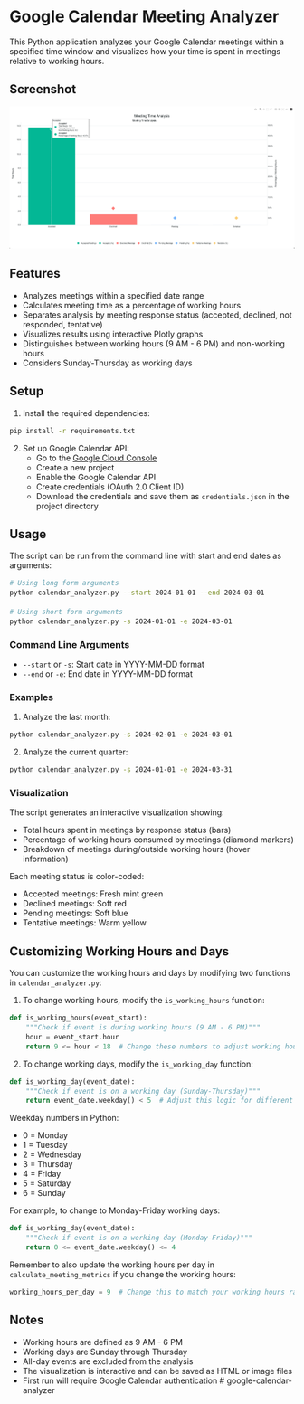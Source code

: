 # Google Calendar Meeting Analyzer

This Python application analyzes your Google Calendar meetings within a specified time window and visualizes how your time is spent in meetings relative to working hours.

## Screenshot

![Screenshot](image.png)

## Features

- Analyzes meetings within a specified date range
- Calculates meeting time as a percentage of working hours
- Separates analysis by meeting response status (accepted, declined, not responded, tentative)
- Visualizes results using interactive Plotly graphs
- Distinguishes between working hours (9 AM - 6 PM) and non-working hours
- Considers Sunday-Thursday as working days

## Setup

1. Install the required dependencies:
```bash
pip install -r requirements.txt
```

2. Set up Google Calendar API:
   - Go to the [Google Cloud Console](https://console.cloud.google.com/)
   - Create a new project
   - Enable the Google Calendar API
   - Create credentials (OAuth 2.0 Client ID)
   - Download the credentials and save them as `credentials.json` in the project directory

## Usage

The script can be run from the command line with start and end dates as arguments:

```bash
# Using long form arguments
python calendar_analyzer.py --start 2024-01-01 --end 2024-03-01

# Using short form arguments
python calendar_analyzer.py -s 2024-01-01 -e 2024-03-01
```

### Command Line Arguments

- `--start` or `-s`: Start date in YYYY-MM-DD format
- `--end` or `-e`: End date in YYYY-MM-DD format

### Examples

1. Analyze the last month:
```bash
python calendar_analyzer.py -s 2024-02-01 -e 2024-03-01
```

2. Analyze the current quarter:
```bash
python calendar_analyzer.py -s 2024-01-01 -e 2024-03-31
```

### Visualization

The script generates an interactive visualization showing:
- Total hours spent in meetings by response status (bars)
- Percentage of working hours consumed by meetings (diamond markers)
- Breakdown of meetings during/outside working hours (hover information)

Each meeting status is color-coded:
- Accepted meetings: Fresh mint green
- Declined meetings: Soft red
- Pending meetings: Soft blue
- Tentative meetings: Warm yellow

## Customizing Working Hours and Days

You can customize the working hours and days by modifying two functions in `calendar_analyzer.py`:

1. To change working hours, modify the `is_working_hours` function:
```python
def is_working_hours(event_start):
    """Check if event is during working hours (9 AM - 6 PM)"""
    hour = event_start.hour
    return 9 <= hour < 18  # Change these numbers to adjust working hours
```

2. To change working days, modify the `is_working_day` function:
```python
def is_working_day(event_date):
    """Check if event is on a working day (Sunday-Thursday)"""
    return event_date.weekday() < 5  # Adjust this logic for different working days
```

Weekday numbers in Python:
- 0 = Monday
- 1 = Tuesday
- 2 = Wednesday
- 3 = Thursday
- 4 = Friday
- 5 = Saturday
- 6 = Sunday

For example, to change to Monday-Friday working days:
```python
def is_working_day(event_date):
    """Check if event is on a working day (Monday-Friday)"""
    return 0 <= event_date.weekday() <= 4
```

Remember to also update the working hours per day in `calculate_meeting_metrics` if you change the working hours:
```python
working_hours_per_day = 9  # Change this to match your working hours range
```

## Notes

- Working hours are defined as 9 AM - 6 PM
- Working days are Sunday through Thursday
- All-day events are excluded from the analysis
- The visualization is interactive and can be saved as HTML or image files
- First run will require Google Calendar authentication # google-calendar-analyzer
